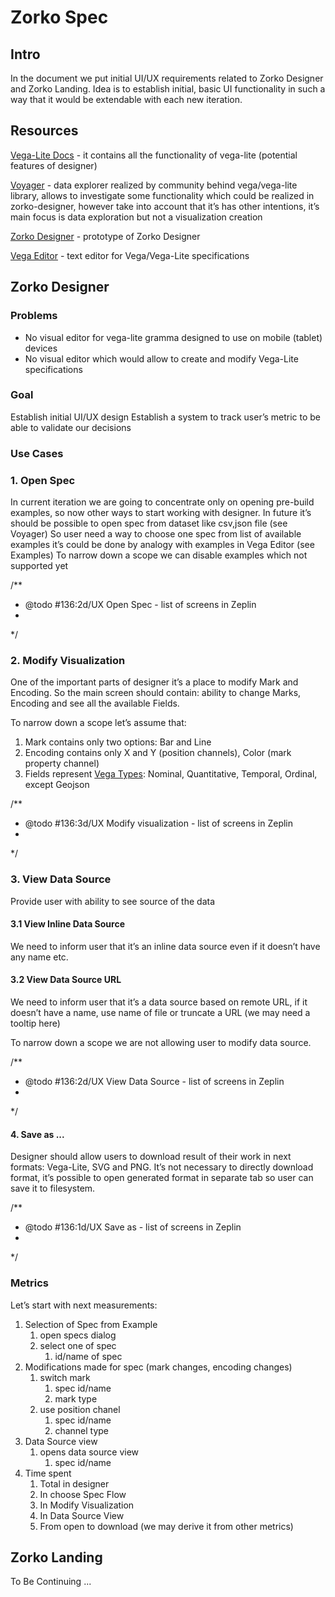 # Zorko Spec

## Intro

In the document we put initial  UI/UX requirements related to Zorko Designer and Zorko Landing. Idea is to establish initial, basic UI functionality in such a way that it would be extendable with each new iteration.

## Resources

[Vega-Lite Docs](https://vega.github.io/vega-lite/docs/) -  it contains all the functionality of vega-lite (potential features of designer)

[Voyager](http://vega.github.io/voyager/) -  data explorer  realized by community behind vega/vega-lite library, allows to investigate some functionality which could be realized in zorko-designer, however take into account that it’s has other intentions, it’s main focus is data exploration but not a visualization creation

[Zorko Designer](https://thirsty-bartik-31d492.netlify.com/) - prototype of Zorko Designer

[Vega Editor](https://vega.github.io/editor/#/) - text editor for Vega/Vega-Lite specifications

## Zorko Designer

### Problems

* No visual editor for vega-lite gramma designed to use on mobile (tablet) devices
* No visual editor which would allow to create and modify Vega-Lite specifications

### Goal

Establish initial UI/UX design
Establish a system to track user’s metric to be able to validate our decisions

### Use Cases

### 1. Open Spec
In current iteration we are going to concentrate only on opening pre-build examples, so now other ways to start working with designer. In future it’s should be  possible to open spec from dataset like csv,json file (see Voyager)
So user need a way to choose one spec from list of available examples it’s could be done by analogy with examples in Vega Editor (see Examples)
To narrow down a scope we can disable examples which not supported yet

/**
 * @todo #136:2d/UX Open Spec - list of screens in Zeplin
 *
 */

### 2. Modify Visualization

One of the important parts of designer it’s a place to modify Mark and Encoding.  So the main screen should contain:  ability to change Marks, Encoding and see all the available Fields.

To narrow down a scope let’s assume that:

1. Mark contains only two options:  Bar and Line
1. Encoding contains only X and Y (position channels), Color (mark property channel)
1. Fields represent  [Vega Types](https://vega.github.io/vega-lite/docs/type.html#nominal): Nominal, Quantitative, Temporal, Ordinal, except Geojson

/**
 * @todo #136:3d/UX Modify visualization - list of screens in Zeplin
 *
 */

### 3. View Data Source

Provide user with ability to see source of the data

#### 3.1 View Inline Data Source

We need to inform user that it’s an inline data source even if it doesn’t have any name etc.

#### 3.2 View Data Source URL

We need to inform user that it’s a data source based on remote URL, if it doesn’t have a name, use name of file or truncate a URL (we may need a tooltip here)

To narrow down a scope we are not allowing user to modify data source.

/**
 * @todo #136:2d/UX View Data Source - list of screens in Zeplin
 *
 */

#### 4. Save as ...

Designer should allow users to download result of their work in next formats: Vega-Lite, SVG and  PNG.
It’s not necessary to directly download format, it’s possible to open generated format in separate tab so user can save it to filesystem.

/**
 * @todo #136:1d/UX Save as - list of screens in Zeplin
 *
 */

### Metrics

Let’s start with next measurements:


1. Selection of Spec from Example
    1. open specs dialog
    1. select one of spec
        1. id/name of spec
1. Modifications made for spec (mark changes, encoding changes)
    1. switch mark
        1. spec id/name
        1. mark type
    1. use position chanel
        1. spec id/name
        1. channel type
1. Data Source view
    1. opens data source view
        1. spec id/name
1. Time spent
    1. Total in designer
    1. In choose Spec Flow
    1. In Modify Visualization
    1. In Data Source View
    1. From open to download (we may derive it from other metrics)


## Zorko Landing

To Be Continuing ...
